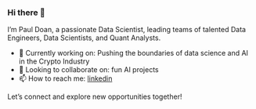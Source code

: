 ### Hi there 👋

I’m Paul Doan, a passionate Data Scientist, leading teams of talented Data Engineers,  Data Scientists, and Quant Analysts.

- 🔭 Currently working on: Pushing the boundaries of data science and AI in the Crypto Industry
- 👯 Looking to collaborate on: fun AI projects
- 📫 How to reach me: [linkedin](https://www.linkedin.com/in/doanpaul/)

Let’s connect and explore new opportunities together!
